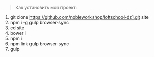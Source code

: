 > Как установить мой проект:

1. git clone https://github.com/nobleworkshop/loftschool-dz1.git site
2. npm i -g gulp browser-sync
3. cd site
4. bower i
5. npm i
6. npm link gulp browser-sync
7. gulp



